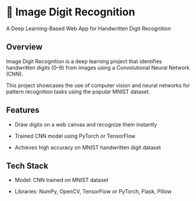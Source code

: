 # 🔢 Image Digit Recognition
A Deep Learning-Based Web App for Handwritten Digit Recognition

## Overview
Image Digit Recognition is a deep learning project that identifies handwritten digits (0–9) from images using a Convolutional Neural Network (CNN).

This project showcases the use of computer vision and neural networks for pattern recognition tasks using the popular MNIST dataset.

## Features
- Draw digits on a web canvas and recognize them instantly

- Trained CNN model using PyTorch or TensorFlow

- Achieves high accuracy on MNIST handwritten digit dataset

## Tech Stack

- Model: CNN trained on MNIST dataset

- Libraries: NumPy, OpenCV, TensorFlow or PyTorch, Flask, Pillow
